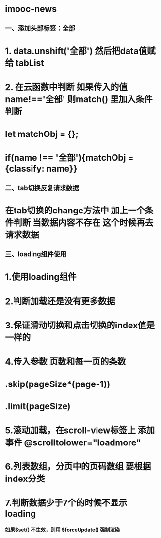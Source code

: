 # imooc-news
## 一、添加头部标签：全部 
# 1. data.unshift('全部') 然后把data值赋给 tabList
# 2. 在云函数中判断   如果传入的值 name!=='全部' 则match() 里加入条件判断 
# let matchObj = {};
# if(name !== '全部'){matchObj = {classify: name}}
## 二、tab切换反复请求数据
#  在tab切换的change方法中 加上一个条件判断 当数据内容不存在 这个时候再去请求数据
## 三、loading组件使用
# 1.使用loading组件
# 2.判断加载还是没有更多数据	
# 3.保证滑动切换和点击切换的index值是一样的
# 4.传入参数 页数和每一页的条数
# .skip(pageSize*(page-1))
# .limit(pageSize)
# 5.滚动加载，在scroll-view标签上 添加事件 @scrolltolower="loadmore"
# 6.列表数组，分页中的页码数组  要根据index分类
# 7.判断数据少于7个的时候不显示loading
### 如果$set() 不生效，则用 $forceUpdate() 强制渲染
